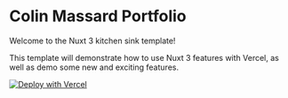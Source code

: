 # Colin Massard Portfolio

Welcome to the Nuxt 3 kitchen sink template!

This template will demonstrate how to use Nuxt 3 features with Vercel, as well as demo some new and exciting features.

[![Deploy with Vercel](https://vercel.com/button)](https://vercel.com/new/clone?repository-url=https%3A%2F%2Fgithub.com%2Fvercel%2Fnuxt3-kitchen-sink&project-name=nuxt3&repository-name=nuxt3&demo-title=Nuxt%203%20Kitchen%20Sink&demo-url=https%3A%2F%2Fnuxt3-kitchen-sink.vercel.app%2F&demo-image=https%3A%2F%2Fassets.vercel.com%2Fimage%2Fupload%2Fv1673746665%2Fnuxt3_pkwbk6.png)

